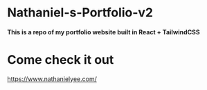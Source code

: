 # Nathaniel-s-Portfolio-v2

#### This is a repo of my portfolio website built in React + TailwindCSS

# Come check it out  
https://www.nathanielyee.com/
